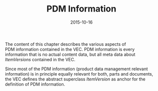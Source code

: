 ﻿---
title: PDM Information
toc: false
type: specs
layout:  package
date: "2015-10-16"
draft: false
specification: VEC
version: 1.1.2
documentType: "Recommendation"
elementType:  Package
menu:
  VEC-1.1.2:    
    identifier: pdm-information
    weight: 1002 

# Prev/next pager order (if `docs_section_pager` enabled in `params.toml`)
weight: 1002
---
<p> The content of this chapter describes the various aspects of PDM&#160;information contained in the VEC. PDM&#160;information is every information that is no actual content data, but all meta data about <i>ItemVersions</i> contained in the VEC.     </p>      <p> Since most of the PDM information (product data management relevant information) is in principle equally relevant for both, parts and documents, the VEC defines the abstract superclass <i>ItemVersion</i> as anchor for the definition of PDM information.      </p>